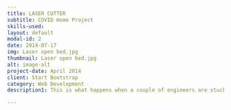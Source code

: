 ```yaml
---
title: LASER CUTTER
subtitle: COVID Home Project
skills-used:
layout: default
modal-id: 2
date: 2014-07-17
img: Laser open bed.jpg
thumbnail: Laser open bed.jpg
alt: image-alt
project-date: April 2014
client: Start Bootstrap
category: Web Development
description1: This is what happens when a couple of engineers are stuck at home for a while. Back when the stay at home order was in place here in Seattle, my wife, Megan Ebers and I started a project on our living room floor to keep ourselves sane. Five months and countless mistakes later, we are very proud to have finished our homemade laser cutter. It lives in our garage now because as you can see, it’s a monster. We constructed it out of 80/20 to keep it modular. It’s sporting an 80W CO2 laser with a series of three mirrors on a gantry system to direct the beam.

---
```

